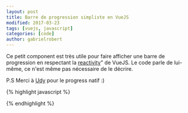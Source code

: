 ```yaml
---
layout: post
title: Barre de progression simpliste en VueJS
modified: 2017-03-23
tags: [vuejs, javascript]
categories: [code]
author: gabrielrobert
---
```


Ce petit component est très utile pour faire afficher une barre de progression en respectant la [reactivity](https://vuejs.org/v2/guide/reactivity.html)"&nbsp;de VueJS. Le code parle de lui-même, ce n'est même pas nécessaire de le décrire.

P.S Merci à [Udy](https://codepen.io/udyux/) pour le progress natif :)

{% highlight javascript %}
<template>
  <progress
    class="progress"
    :max="max"
    :value="percent"
    
    v-if="percent > 0"
  />
</template>

<script>
// Usage: <ProgressBar :percent="25" />

export default {
  name: 'progress-bar',
  props: {
    percent: {
      type: Number,
      required: false,
      default: 0
    },
    max: {
      type: Number,
      required: false,
      default: 100
    }
  }
}
</script>

<style lang="scss">
@import '~sass/tools';
.progress {
    position: relative;
    width: 100%;
    height: 10px;
    margin: 15px 0;
    color: cc(highlight);
    fill: cc(highlight);
    border: 1px solid cc(bg);
    &::-webkit-progress-bar {
        background-color: cc(bg);
        border: none;
        box-shadow: 0 0 0 1px cc(border) inset;
    }
    &::-webkit-progress-value {
        background-color: cc(highlight);
        border: none;
    }
}
</style>
{% endhighlight %}
